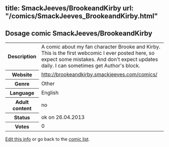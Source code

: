 title: SmackJeeves/BrookeandKirby
url: "/comics/SmackJeeves_BrookeandKirby.html"
---
Dosage comic SmackJeeves/BrookeandKirby
-----------------------------------------

<p id="msg"></p>
<script type="text/javascript">
if (window.location.search === '?edit_info_mail=sent_ok') {
  var elem = document.getElementById("msg");
  elem.innerHTML = 'Edited information sucessfully sent.';
  elem.className = 'ok';
}
</script>
<table class="comicinfo">
<tr>
<th>Description</th><td>A comic about my fan character Brooke and Kirby. This is the first webcomic I ever posted here, so expect some mistakes. And don't expect updates daily. I can sometimes get Author's block.</td>
</tr>
<tr>
<th>Website</th><td><a href="http://brookeandkirby.smackjeeves.com/comics/">http://brookeandkirby.smackjeeves.com/comics/</a></td>
</tr>
<tr>
<th>Genre</th><td>Other</td>
</tr>
<tr>
<th>Language</th><td>English</td>
</tr>
<tr>
<th>Adult content</th><td>no</td>
</tr>
<tr>
<th>Status</th><td>ok on 26.04.2013</td>
</tr>
<tr>
<th>Votes</th><td>0</td>
</tr>
</table>

[Edit this info](SmackJeeves_BrookeandKirby_edit.html) or go back to the [comic list](../comic-index.html).
